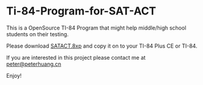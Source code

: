 # Ti-84-Program-for-SAT-ACT
This is a OpenSource TI-84 Program that might help middle/high school students on their testing.

Please download [SATACT.8xp](https://github.com/He-Peter-Huang/Ti-84-Program-for-SAT-ACT/raw/master/SATACT.8xp) and copy it on to your TI-84 Plus CE or TI-84.

If you are interested in this project please contact me at [peter@peterhuang.cn](mailto:peter@peterhuang.cn)

Enjoy!
